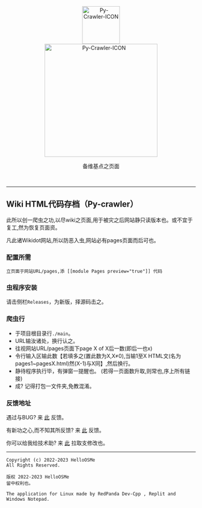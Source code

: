 <div class="center" align="center">
  <a href="#">
    <img alt="Py-Crawler-ICON" src="https://helloosdisk.wikidot.com/local--files/file:github/Pyc" width="100px">
  </a><br/>
  <img alt="Py-Crawler-ICON" src="https://helloosdisk.wikidot.com/local--files/file:github/pyctext.png" width="300px">
  <p>备维基点之页面</p>
  <img alt="" src="https://img.shields.io/github/license/HelloOSMe/Py-crawler">&nbsp;&nbsp;<img alt="" src="https://img.shields.io/github/v/release/HelloOSMe/Py-Crawler?include_prereleases">&nbsp;&nbsp;<img alt="" src="https://img.shields.io/github/stars/HelloOSMe/Py-crawler">
</div>

----------

## Wiki HTML代码存档（Py-crawler）

此所以创一爬虫之功,以尽wiki之页面,用于被灾之后网站静只读版本也。或不宜于复工,然为恢复页面资。

凡此诸Wikidot网站,所以防恶入虫,网站必有pages页面而后可也。

### **配置所需**
```
立页面于网站URL/pages,添 [[module Pages preview="true"]] 代码
```

### **虫程序安装**
请击侧栏`Releases`，为新版，择源码击之。

### **爬虫行**
* 于项目根目录行`./main`。
* URL输汝诸处，换行认之。
* 往视网站URL/pages页面下page X of X后一数(即后一也x)
* 令行输入区输此数【若填多之(置此数为X,X≠0),当输1至X HTML文(名为pages1~pagesX.html)然(X-1)与X同】,然后换行。
* 静待程序执行毕，有弹窗一提醒也。 (若得一页面数升取,则常也,序上所有链接)
* 成? 记得打包一文件夹,免教混淆。

### **反馈地址**
遇过与BUG? 来 [此](https://github.com/HelloOSMe/Py-crawler/issues) 反馈。

有新功之心,而不知其所反馈? 来 [此](https://github.com/HelloOSMe/Py-crawler/issues) 反馈。

你可以给我给技术助? 来 [此](https://github.com/HelloOSMe/Py-crawler/fork) 拉取支修改也。

----------
```
Copyright (c) 2022-2023 HelloOSMe
All Rights Reserved.

版权 2022-2023 HelloOSMe
留中权利也。

The application for Linux made by RedPanda Dev-Cpp , Replit and Windows Notepad.
```
